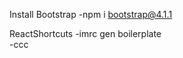 
      
      
Install Bootstrap 
      -npm i bootstrap@4.1.1





ReactShortcuts
         -imrc gen boilerplate    
         -ccc
      
